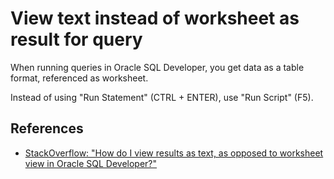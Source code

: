 # View text instead of worksheet as result for query

When running queries in Oracle SQL Developer, you get data as a table format, referenced as worksheet.

Instead of using "Run Statement" (CTRL + ENTER), use "Run Script" (F5).

## References

- [StackOverflow: "How do I view results as text, as opposed to worksheet view in Oracle SQL Developer?"](https://stackoverflow.com/questions/10693801/how-do-i-view-results-as-text-as-opposed-to-worksheet-view-in-oracle-sql-develo)
